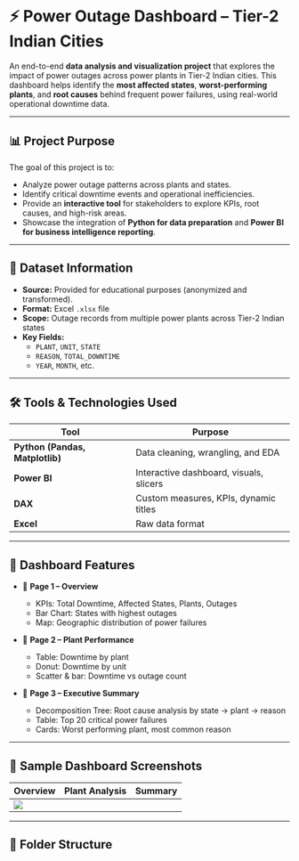 # ⚡ Power Outage Dashboard – Tier-2 Indian Cities

An end-to-end **data analysis and visualization project** that explores the impact of power outages across power plants in Tier-2 Indian cities. This dashboard helps identify the **most affected states**, **worst-performing plants**, and **root causes** behind frequent power failures, using real-world operational downtime data.

---

## 📊 Project Purpose

The goal of this project is to:
- Analyze power outage patterns across plants and states.
- Identify critical downtime events and operational inefficiencies.
- Provide an **interactive tool** for stakeholders to explore KPIs, root causes, and high-risk areas.
- Showcase the integration of **Python for data preparation** and **Power BI for business intelligence reporting**.

---

## 📁 Dataset Information

- **Source:** Provided for educational purposes (anonymized and transformed).
- **Format:** Excel `.xlsx` file
- **Scope:** Outage records from multiple power plants across Tier-2 Indian states
- **Key Fields:**
  - `PLANT`, `UNIT`, `STATE`
  - `REASON`, `TOTAL_DOWNTIME`
  - `YEAR`, `MONTH`, etc.


---

## 🛠 Tools & Technologies Used

| Tool | Purpose |
|------|---------|
| **Python (Pandas, Matplotlib)** | Data cleaning, wrangling, and EDA |
| **Power BI** | Interactive dashboard, visuals, slicers |
| **DAX** | Custom measures, KPIs, dynamic titles |
| **Excel** | Raw data format |

---

## 🚀 Dashboard Features

- 🔹 **Page 1 – Overview**
  - KPIs: Total Downtime, Affected States, Plants, Outages
  - Bar Chart: States with highest outages
  - Map: Geographic distribution of power failures

- 🔹 **Page 2 – Plant Performance**
  - Table: Downtime by plant
  - Donut: Downtime by unit
  - Scatter & bar: Downtime vs outage count

- 🔹 **Page 3 – Executive Summary**
  - Decomposition Tree: Root cause analysis by state → plant → reason
  - Table: Top 20 critical power failures
  - Cards: Worst performing plant, most common reason

---

## 📸 Sample Dashboard Screenshots

| Overview | Plant Analysis | Summary |
|----------|----------------|---------|
| ![](https://github.com/gaurav-verma11/Power-Outage-Analysis-Dashboard-Tier-2-Indian-Cities/blob/main/page1.png.) |

---

## 📂 Folder Structure

